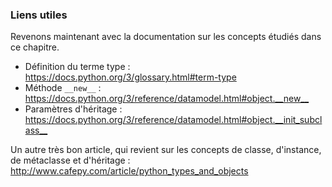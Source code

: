 ### Liens utiles

Revenons maintenant avec la documentation sur les concepts étudiés dans ce chapitre.

* Définition du terme type : <https://docs.python.org/3/glossary.html#term-type>
* Méthode `__new__` : <https://docs.python.org/3/reference/datamodel.html#object.__new__>
* Paramètres d'héritage : <https://docs.python.org/3/reference/datamodel.html#object.__init_subclass__>

Un autre très bon article, qui revient sur les concepts de classe, d'instance, de métaclasse et d'héritage : <http://www.cafepy.com/article/python_types_and_objects>
